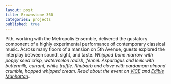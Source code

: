 ```yaml
---
layout: post
title: Brownstone 360
categories: projects
published: true
---
```


Pith, working with the Metropolis Ensemble, delivered the gustatory component of a highly experimental
performance of contemporary classical music. Across many floors of a mansion on 5th Avenue, guests explored the
interplay between sound, sight, and taste.
<em>Whipped bone marrow with poppy seed crisp, watermelon radish, fennel. Asparagus and leek with buttermilk, currant, white truffle. Rhubarb and clove with cardamom almond crumble, hopped whipped cream.
Read about the event on [VICE](http://thecreatorsproject.vice.com/blog/upper-east-side-mansion-food-art-concert) and [Edible Manhattan](http://www.ediblemanhattan.com/eat/brownstone-360-pith/)</em>.
